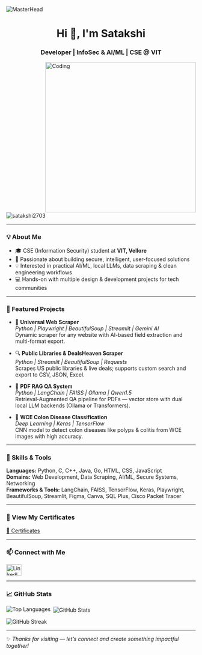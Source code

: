 ![MasterHead](https://sukhbinder.wordpress.com/wp-content/uploads/2022/01/snow_banner_o.gif)

<h1 align="center">Hi 👋, I'm Satakshi</h1>
<h3 align="center">Developer | InfoSec & AI/ML | CSE @ VIT</h3>

<img align="right" alt="Coding" width="400" src="https://miro.medium.com/v2/resize:fit:1400/1*qdAW1TjCN57h1lbuuzvchg.gif">

<p align="left">
  <img src="https://komarev.com/ghpvc/?username=satakshi2703&label=Profile%20views&color=0e75b6&style=flat" alt="satakshi2703" />
</p>

---

### 💡 About Me

- 🎓 CSE (Information Security) student at **VIT, Vellore**
- 🧩 Passionate about building secure, intelligent, user-focused solutions
- 💡 Interested in practical AI/ML, local LLMs, data scraping & clean engineering workflows
- 💻 Hands-on with multiple design & development projects for tech communities

---

### 📌 Featured Projects

- 🚀 **Universal Web Scraper**  
  *Python | Playwright | BeautifulSoup | Streamlit | Gemini AI*  
  Dynamic scraper for any website with AI-based field extraction and multi-format export.  
  
- 🔍 **Public Libraries & DealsHeaven Scraper**  
  *Python | Streamlit | BeautifulSoup | Requests*  
  Scrapes US public libraries & live deals; supports custom search and export to CSV, JSON, Excel.  

- 📄 **PDF RAG QA System**  
  *Python | LangChain | FAISS | Ollama | Qwen1.5*  
  Retrieval-Augmented QA pipeline for PDFs — vector store with dual local LLM backends (Ollama or Transformers).  

- 🧬 **WCE Colon Disease Classification**  
  *Deep Learning | Keras | TensorFlow*  
  CNN model to detect colon diseases like polyps & colitis from WCE images with high accuracy.  

---

### 🧩 Skills & Tools

**Languages:** Python, C, C++, Java, Go, HTML, CSS, JavaScript  
**Domains:** Web Development, Data Scraping, AI/ML, Secure Systems, Networking  
**Frameworks & Tools:** LangChain, FAISS, TensorFlow, Keras, Playwright, BeautifulSoup, Streamlit, Figma, Canva, SQL Plus, Cisco Packet Tracer

---

### 📜 View My Certificates

[📂 Certificates](https://drive.google.com/drive/folders/1-yoGOq8wFaIKjoEKUvNEtMQpNj-aktLC?usp=drive_link)

---

### 📫 Connect with Me

<a href="https://www.linkedin.com/in/satakshi-13419524a/" target="blank">
  <img align="center" src="https://raw.githubusercontent.com/rahuldkjain/github-profile-readme-generator/master/src/images/icons/Social/linked-in-alt.svg" alt="LinkedIn" height="30" width="40" />
</a>

---

### 📈 GitHub Stats

<p>
  <img align="left" src="https://github-readme-stats.vercel.app/api/top-langs?username=satakshi2703&show_icons=true&locale=en&layout=compact" alt="Top Languages" />
</p>

<p>&nbsp;<img align="center" src="https://github-readme-stats.vercel.app/api?username=satakshi2703&show_icons=true&locale=en" alt="GitHub Stats" /></p>

<p><img align="center" src="https://github-readme-streak-stats.herokuapp.com/?user=satakshi2703&" alt="GitHub Streak" /></p>

---

✨ *Thanks for visiting — let’s connect and create something impactful together!*
